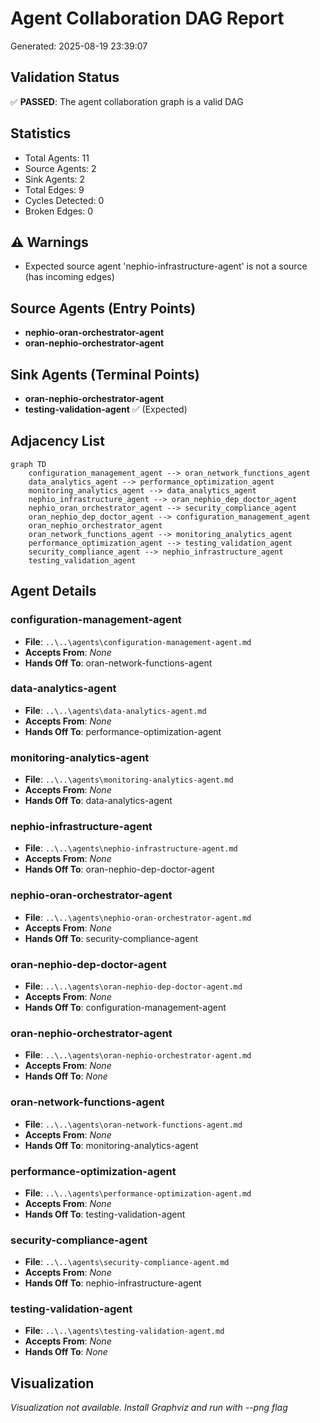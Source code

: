 # Agent Collaboration DAG Report

Generated: 2025-08-19 23:39:07

## Validation Status

✅ **PASSED**: The agent collaboration graph is a valid DAG

## Statistics

- Total Agents: 11
- Source Agents: 2
- Sink Agents: 2
- Total Edges: 9
- Cycles Detected: 0
- Broken Edges: 0

## ⚠️ Warnings

- Expected source agent 'nephio-infrastructure-agent' is not a source (has incoming edges)

## Source Agents (Entry Points)

- **nephio-oran-orchestrator-agent**
- **oran-nephio-orchestrator-agent**

## Sink Agents (Terminal Points)

- **oran-nephio-orchestrator-agent**
- **testing-validation-agent** ✅ (Expected)

## Adjacency List

```mermaid
graph TD
    configuration_management_agent --> oran_network_functions_agent
    data_analytics_agent --> performance_optimization_agent
    monitoring_analytics_agent --> data_analytics_agent
    nephio_infrastructure_agent --> oran_nephio_dep_doctor_agent
    nephio_oran_orchestrator_agent --> security_compliance_agent
    oran_nephio_dep_doctor_agent --> configuration_management_agent
    oran_nephio_orchestrator_agent
    oran_network_functions_agent --> monitoring_analytics_agent
    performance_optimization_agent --> testing_validation_agent
    security_compliance_agent --> nephio_infrastructure_agent
    testing_validation_agent
```

## Agent Details

### configuration-management-agent

- **File**: `..\..\agents\configuration-management-agent.md`
- **Accepts From**: *None*
- **Hands Off To**: oran-network-functions-agent

### data-analytics-agent

- **File**: `..\..\agents\data-analytics-agent.md`
- **Accepts From**: *None*
- **Hands Off To**: performance-optimization-agent

### monitoring-analytics-agent

- **File**: `..\..\agents\monitoring-analytics-agent.md`
- **Accepts From**: *None*
- **Hands Off To**: data-analytics-agent

### nephio-infrastructure-agent

- **File**: `..\..\agents\nephio-infrastructure-agent.md`
- **Accepts From**: *None*
- **Hands Off To**: oran-nephio-dep-doctor-agent

### nephio-oran-orchestrator-agent

- **File**: `..\..\agents\nephio-oran-orchestrator-agent.md`
- **Accepts From**: *None*
- **Hands Off To**: security-compliance-agent

### oran-nephio-dep-doctor-agent

- **File**: `..\..\agents\oran-nephio-dep-doctor-agent.md`
- **Accepts From**: *None*
- **Hands Off To**: configuration-management-agent

### oran-nephio-orchestrator-agent

- **File**: `..\..\agents\oran-nephio-orchestrator-agent.md`
- **Accepts From**: *None*
- **Hands Off To**: *None*

### oran-network-functions-agent

- **File**: `..\..\agents\oran-network-functions-agent.md`
- **Accepts From**: *None*
- **Hands Off To**: monitoring-analytics-agent

### performance-optimization-agent

- **File**: `..\..\agents\performance-optimization-agent.md`
- **Accepts From**: *None*
- **Hands Off To**: testing-validation-agent

### security-compliance-agent

- **File**: `..\..\agents\security-compliance-agent.md`
- **Accepts From**: *None*
- **Hands Off To**: nephio-infrastructure-agent

### testing-validation-agent

- **File**: `..\..\agents\testing-validation-agent.md`
- **Accepts From**: *None*
- **Hands Off To**: *None*

## Visualization

*Visualization not available. Install Graphviz and run with --png flag*

